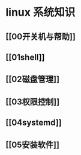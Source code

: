 # linux 系统知识
## [[00开关机与帮助]]
## [[01shell]]
## [[02磁盘管理]]
## [[03权限控制]]
## [[04systemd]]
## [[05安装软件]]